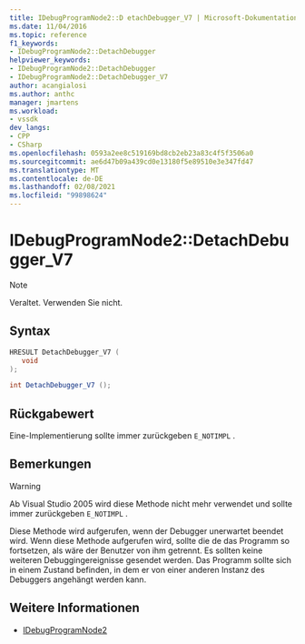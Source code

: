```yaml
---
title: IDebugProgramNode2::D etachDebugger_V7 | Microsoft-Dokumentation
ms.date: 11/04/2016
ms.topic: reference
f1_keywords:
- IDebugProgramNode2::DetachDebugger
helpviewer_keywords:
- IDebugProgramNode2::DetachDebugger
- IDebugProgramNode2::DetachDebugger_V7
author: acangialosi
ms.author: anthc
manager: jmartens
ms.workload:
- vssdk
dev_langs:
- CPP
- CSharp
ms.openlocfilehash: 0593a2ee8c519169bd8cb2eb23a83c4f5f3506a0
ms.sourcegitcommit: ae6d47b09a439cd0e13180f5e89510e3e347fd47
ms.translationtype: MT
ms.contentlocale: de-DE
ms.lasthandoff: 02/08/2021
ms.locfileid: "99898624"
---
```

# <a name="idebugprogramnode2detachdebugger_v7"></a>IDebugProgramNode2::DetachDebugger_V7

> [!Note]
> Veraltet. Verwenden Sie nicht.

## <a name="syntax"></a>Syntax

```cpp
HRESULT DetachDebugger_V7 (
   void 
);
```

```csharp
int DetachDebugger_V7 ();
```

## <a name="return-value"></a>Rückgabewert

Eine-Implementierung sollte immer zurückgeben `E_NOTIMPL` .

## <a name="remarks"></a>Bemerkungen

> [!WARNING]
> Ab Visual Studio 2005 wird diese Methode nicht mehr verwendet und sollte immer zurückgeben `E_NOTIMPL` .

Diese Methode wird aufgerufen, wenn der Debugger unerwartet beendet wird. Wenn diese Methode aufgerufen wird, sollte die de das Programm so fortsetzen, als wäre der Benutzer von ihm getrennt. Es sollten keine weiteren Debuggingereignisse gesendet werden. Das Programm sollte sich in einem Zustand befinden, in dem er von einer anderen Instanz des Debuggers angehängt werden kann.

## <a name="see-also"></a>Weitere Informationen

- [IDebugProgramNode2](../../../extensibility/debugger/reference/idebugprogramnode2.md)
